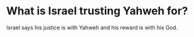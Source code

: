 # What is Israel trusting Yahweh for?

Israel says his justice is with Yahweh and his reward is with his God.
